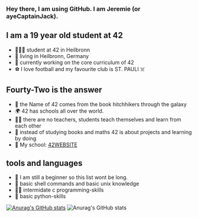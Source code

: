 ### Hey there, I am using GitHub. I am Jeremie (or ayeCaptainJack).

## I am a 19 year old student at 42
- 👨🏼‍🎓 student at 42 in Heilbronn
- 📍 living in Heilbronn, Germany
- 📁 currently working on the core curriculum of 42
- ⚽️ I love football and my favourite club is ST. PAULI ☠️

## Fourty-Two is the answer
- 🌌 the Name of 42 comes from the book hitchhikers through the galaxy
- 🌍 42 has schools all over the world.
- 🧑‍🏫 there are no teachers, students teach themselves and learn from each other
- 📖 instead of studying books and maths 42 is about projects and learning by doing
- 📍 My school: [42WEBSITE]

## tools and languages
- 👶 I am still a beginner so this list wont be long.
- 🐢 basic shell commands and basic unix knowledge 
- 🧓🏼 intermidate c programming-skills
- 🐍 basic python-skills

[![Anurag's GitHub stats](https://github-readme-stats.vercel.app/api?username=ayeCaptainJack)](https://github.com/anuraghazra/github-readme-stats)
![Anurag's GitHub stats](https://github-readme-stats.vercel.app/api?username=ayeCaptainJack&show_icons=true)

[42WEBSITE]: https://www.42heilbronn.de/en/
